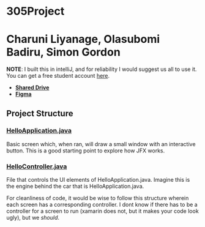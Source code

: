 # 305Project
# Charuni Liyanage, Olasubomi Badiru, Simon Gordon
**NOTE**: I built this in intelliJ, and for reliability I would suggest us all to use it. You can get a free student account [here](https://www.jetbrains.com/shop/eform/students).

- [**Shared Drive**](https://drive.google.com/drive/u/4/folders/17pPsI0dUodFR11Elx0rUWhlEYMHSzj_y)
- [**Figma**](https://www.figma.com/file/fIxuX6Z3QKXZorZJdsyKDQ/C305-APP?type=design&node-id=1%3A21&mode=design&t=JnonTP9WM99wRnpF-1)
## Project Structure

### <ins>HelloApplication.java</ins>
Basic screen which, when ran, will draw a small window with an interactive button. This is a good starting point to explore how JFX works.

### <ins>HelloController.java</ins>
File that controls the UI elements of HelloApplication.java. Imagine this is the engine behind the car that is HelloApplication.java.

For cleanliness of code, it would be wise to follow this structure wherein each screen has a corresponding controller. I dont know if there has to be a controller for a screen to run (xamarin does not, but it makes your code look ugly), but we _should_.
